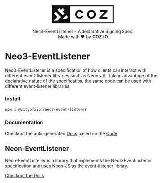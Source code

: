 <p align="center">
  <img
    src=".github/resources/images/coz.png"
    width="200px;">
</p>

<p align="center">
  Neo3-EventListener - A declarative Signing Spec.
  <br/> Made with ❤ by <b>COZ.IO</b>
</p>

# Neo3-EventListener
Neo3-EventListener is a specification of how clients can interact with different event-listener libraries such as Neon-JS.
Taking advantage of the declarative nature of the specification, the same code can be used with different event-listener libraries.

### Install
```bash
npm i @cityofzion/neo3-event-listener
```

### Documentation
Checkout the auto-generated [Docs](https://htmlpreview.github.io/?https://raw.githubusercontent.com/CityOfZion/neo3-event-listener/master/packages/neo3-event-listener/docs/modules.html)
based on the [Code](packages/neo3-event-listener/src/index.ts).

## Neon-EventListener
Neon-EventListener is a library that implements the Neo3-EventListener specification and uses Neon-JS as the event-listener library. 

[Checkout the Docs](packages/neon-event-listener/README.md)
